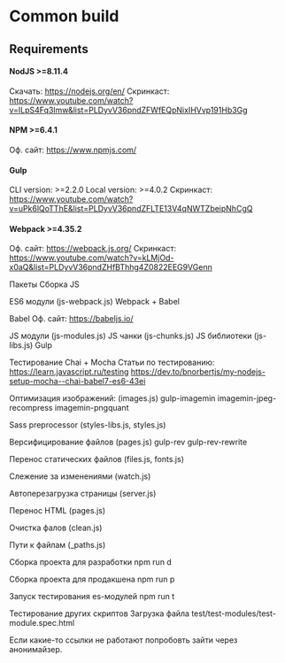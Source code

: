 # Common build

## Requirements
#### NodJS >=8.11.4
Скачать: https://nodejs.org/en/
Скринкаст: https://www.youtube.com/watch?v=ILpS4Fq3lmw&list=PLDyvV36pndZFWfEQpNixIHVvp191Hb3Gg

#### NPM >=6.4.1
Оф. сайт: https://www.npmjs.com/



















#### Gulp
CLI version: >=2.2.0
Local version: >=4.0.2
Скринкаст: https://www.youtube.com/watch?v=uPk6lQoTThE&list=PLDyvV36pndZFLTE13V4qNWTZbeipNhCgQ


#### Webpack >=4.35.2
Оф. сайт: https://webpack.js.org/
Скринкаст: https://www.youtube.com/watch?v=kLMjOd-x0aQ&list=PLDyvV36pndZHfBThhg4Z0822EEG9VGenn


Пакеты
Сборка JS

ES6 модули (js-webpack.js)
Webpack + Babel

Babel
Оф. сайт: https://babeljs.io/

JS модули	(js-modules.js)
JS чанки (js-chunks.js)
JS библиотеки (js-libs.js)
Gulp


Тестирование
Chai + Mocha
Статьи по тестированию: 
https://learn.javascript.ru/testing
https://dev.to/bnorbertjs/my-nodejs-setup-mocha--chai-babel7-es6-43ei

Оптимизация изображений: (images.js)
gulp-imagemin
imagemin-jpeg-recompress
imagemin-pngquant

Sass preprocessor (styles-libs.js, styles.js)

Версифицирование файлов (pages.js)
 gulp-rev
 gulp-rev-rewrite
 
Перенос статических файлов (files.js, fonts.js)

Слежение за изменениями (watch.js) 

Автоперезагрузка страницы (server.js)

Перенос HTML (pages.js)

Очистка фалов (clean.js)

Пути к файлам (_paths.js)

Сборка проекта для разработки
npm run d

Сборка проекта для продакшена
npm run p

Запуск тестирования es-модулей
npm run t

Тестирование других скриптов
Загрузка файла test/test-modules/test-module.spec.html
 










Если какие-то ссылки не работают попробовть зайти через анонимайзер.
